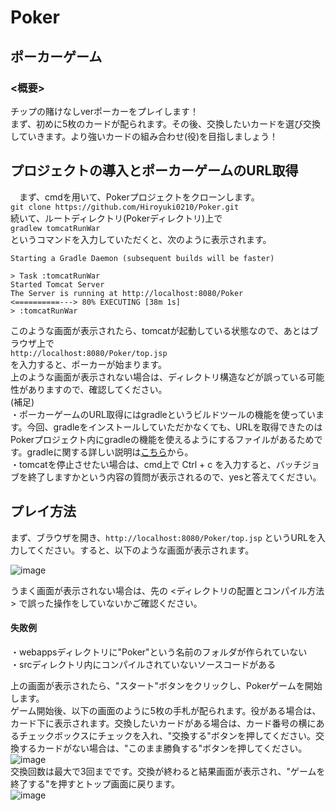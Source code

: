 # Poker

## ポーカーゲーム  
  
### <概要>  
チップの賭けなしverポーカーをプレイします！  
まず、初めに5枚のカードが配られます。その後、交換したいカードを選び交換していきます。より強いカードの組み合わせ(役)を目指しましょう！  
  

##  プロジェクトの導入とポーカーゲームのURL取得  
　まず、cmdを用いて、Pokerプロジェクトをクローンします。  
 `git clone https://github.com/Hiroyuki0210/Poker.git`  
 続いて、ルートディレクトリ(Pokerディレクトリ)上で  
 `gradlew tomcatRunWar`  
 というコマンドを入力していただくと、次のように表示されます。    
 ```
Starting a Gradle Daemon (subsequent builds will be faster)

> Task :tomcatRunWar
Started Tomcat Server
The Server is running at http://localhost:8080/Poker
<==========---> 80% EXECUTING [38m 1s]
> :tomcatRunWar
 ```  
 このような画面が表示されたら、tomcatが起動している状態なので、あとはブラウザ上で  
 `http://localhost:8080/Poker/top.jsp`  
 を入力すると、ポーカーが始まります。  
 上のような画面が表示されない場合は、ディレクトリ構造などが誤っている可能性がありますので、確認してください。  
 (補足)  
 ・ポーカーゲームのURL取得にはgradleというビルドツールの機能を使っています。今回、gradleをインストールしていただかなくても、URLを取得できたのはPokerプロジェクト内にgradleの機能を使えるようにするファイルがあるためです。gradleに関する詳しい説明は<a href="https://gradle.org/">こちら</a>から。  
 ・tomcatを停止させたい場合は、cmd上で Ctrl + c を入力すると、バッチジョブを終了しますかという内容の質問が表示されるので、yesと答えてください。  
 
   
## プレイ方法
まず、ブラウザを開き、`http://localhost:8080/Poker/top.jsp` というURLを入力してください。すると、以下のような画面が表示されます。  

![image](https://user-images.githubusercontent.com/51352734/60850771-c0982280-a22b-11e9-8e3e-914fb15d8a25.png)  



うまく画面が表示されない場合は、先の <ディレクトリの配置とコンパイル方法> で誤った操作をしていないかご確認ください。  
#### 失敗例
・webappsディレクトリに"Poker"という名前のフォルダが作られていない  
・srcディレクトリ内にコンパイルされていないソースコードがある  
  
上の画面が表示されたら、"スタート"ボタンをクリックし、Pokerゲームを開始します。  
ゲーム開始後、以下の画面のように5枚の手札が配られます。役がある場合は、カード下に表示されます。交換したいカードがある場合は、カード番号の横にあるチェックボックスにチェックを入れ、"交換する"ボタンを押してください。交換するカードがない場合は、"このまま勝負する"ボタンを押してください。    
![image](https://user-images.githubusercontent.com/51352734/60850877-1e2c6f00-a22c-11e9-8db2-79bd015d778a.png)  
交換回数は最大で3回までです。交換が終わると結果画面が表示され、"ゲームを終了する"を押すとトップ画面に戻ります。  
![image](https://user-images.githubusercontent.com/51352734/60850942-6186dd80-a22c-11e9-8845-c3fde9afea53.png)    
